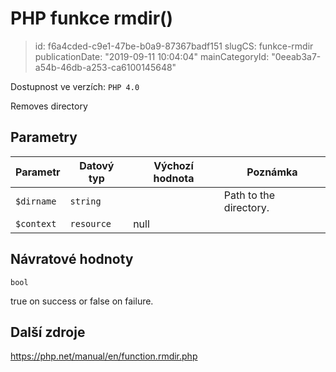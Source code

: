 PHP funkce rmdir()
==================

> id: f6a4cded-c9e1-47be-b0a9-87367badf151
> slugCS: funkce-rmdir
> publicationDate: "2019-09-11 10:04:04"
> mainCategoryId: "0eeab3a7-a54b-46db-a253-ca6100145648"

Dostupnost ve verzích: `PHP 4.0`

Removes directory


Parametry
--------------

| Parametr | Datový typ | Výchozí hodnota | Poznámka |
|-----|-----|-----|-----|
| `$dirname` | `string` |  | Path to the directory. |
| `$context` | `resource` | null |  |


Návratové hodnoty
----------------

`bool`

true on success or false on failure.

Další zdroje
------------

https://php.net/manual/en/function.rmdir.php

